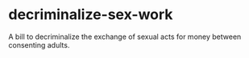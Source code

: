 # decriminalize-sex-work
A bill to decriminalize the exchange of sexual acts for money between consenting adults.
